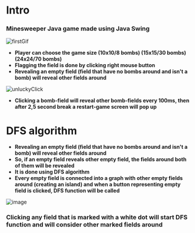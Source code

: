 # Intro
### Minesweeper Java game made using Java Swing
![firstGif](https://user-images.githubusercontent.com/81765291/122640019-5cf81e80-d0fd-11eb-96df-c5e32e6fbac4.gif)

- **Player can choose the game size (10x10/8 bombs) (15x15/30 bombs) (24x24/70 bombs)**
- **Flagging the field is done by clicking right mouse button**
- **Revealing an empty field (field that have no bombs around and isn't a bomb) will reveal other fields around**


![unluckyClick](https://user-images.githubusercontent.com/81765291/122640148-240c7980-d0fe-11eb-8a19-561d4d77ad18.gif)

- **Clicking a bomb-field will reveal other bomb-fields every 100ms, then after 2,5 second break a restart-game screen will pop up**

# DFS algorithm
- **Revealing an empty field (field that have no bombs around and isn't a bomb) will reveal other fields around**
- **So, if an empty field reveals other empty field, the fields around both of them will be revealed**
- **It is done using DFS algorithm**
- **Every empty field is connected into a graph with other empty fields around (creating an island) and when a button representing empty field is clicked, DFS function will be called**

![image](https://user-images.githubusercontent.com/81765291/122640307-30450680-d0ff-11eb-919a-da25752c9633.png)

### Clicking any field that is marked with a white dot will start DFS function and will consider other marked fields around

